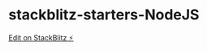 # stackblitz-starters-NodeJS

[Edit on StackBlitz ⚡️](https://stackblitz.com/edit/stackblitz-starters-8i3vqq)